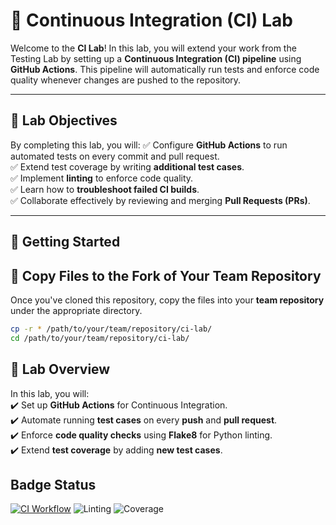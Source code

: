 # **📌 Continuous Integration (CI) Lab**
Welcome to the **CI Lab**! In this lab, you will extend your work from the Testing Lab by setting up a **Continuous Integration (CI) pipeline** using **GitHub Actions**. This pipeline will automatically run tests and enforce code quality whenever changes are pushed to the repository.

---

## **📌 Lab Objectives**
By completing this lab, you will:
✅ Configure **GitHub Actions** to run automated tests on every commit and pull request.  
✅ Extend test coverage by writing **additional test cases**.  
✅ Implement **linting** to enforce code quality.  
✅ Learn how to **troubleshoot failed CI builds**.  
✅ Collaborate effectively by reviewing and merging **Pull Requests (PRs)**.  

---

## **📌 Getting Started**
## **📌 Copy Files to the Fork of Your Team Repository**
Once you've cloned this repository, copy the files into your **team repository** under the appropriate directory.

```bash
cp -r * /path/to/your/team/repository/ci-lab/
cd /path/to/your/team/repository/ci-lab/
```

## **📂 Lab Overview**
In this lab, you will:  
✔️ Set up **GitHub Actions** for Continuous Integration.  
✔️ Automate running **test cases** on every **push** and **pull request**.  
✔️ Enforce **code quality checks** using **Flake8** for Python linting.  
✔️ Extend **test coverage** by adding **new test cases**.  


##  Badge Status 
[![CI Workflow](https://github.com/CrawlLaws/2025-F-GROUP2-RR-XR/actions/workflows/main.yml/badge.svg)](https://github.com/CrawlLaws/2025-F-GROUP2-RR-XR/actions/workflows/main.yml)
![Linting](https://img.shields.io/badge/linting-flake8-yellowgreen)
![Coverage](https://img.shields.io/badge/Coverage-80%25-green)
